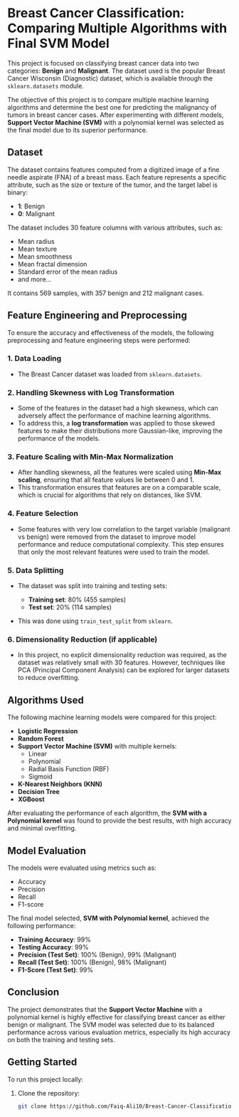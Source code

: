 # Breast Cancer Classification: Comparing Multiple Algorithms with Final SVM Model

This project is focused on classifying breast cancer data into two categories: **Benign** and **Malignant**. The dataset used is the popular Breast Cancer Wisconsin (Diagnostic) dataset, which is available through the `sklearn.datasets` module.

The objective of this project is to compare multiple machine learning algorithms and determine the best one for predicting the malignancy of tumors in breast cancer cases. After experimenting with different models, **Support Vector Machine (SVM)** with a polynomial kernel was selected as the final model due to its superior performance.

## Dataset

The dataset contains features computed from a digitized image of a fine needle aspirate (FNA) of a breast mass. Each feature represents a specific attribute, such as the size or texture of the tumor, and the target label is binary:
- **1**: Benign
- **0**: Malignant

The dataset includes 30 feature columns with various attributes, such as:
- Mean radius
- Mean texture
- Mean smoothness
- Mean fractal dimension
- Standard error of the mean radius
- and more...

It contains 569 samples, with 357 benign and 212 malignant cases.

## Feature Engineering and Preprocessing

To ensure the accuracy and effectiveness of the models, the following preprocessing and feature engineering steps were performed:

### 1. **Data Loading**
   - The Breast Cancer dataset was loaded from `sklearn.datasets`.

### 2. **Handling Skewness with Log Transformation**
   - Some of the features in the dataset had a high skewness, which can adversely affect the performance of machine learning algorithms. 
   - To address this, a **log transformation** was applied to those skewed features to make their distributions more Gaussian-like, improving the performance of the models.

### 3. **Feature Scaling with Min-Max Normalization**
   - After handling skewness, all the features were scaled using **Min-Max scaling**, ensuring that all feature values lie between 0 and 1. 
   - This transformation ensures that features are on a comparable scale, which is crucial for algorithms that rely on distances, like SVM.

### 4. **Feature Selection**
   - Some features with very low correlation to the target variable (malignant vs benign) were removed from the dataset to improve model performance and reduce computational complexity. This step ensures that only the most relevant features were used to train the model.

### 5. **Data Splitting**
   - The dataset was split into training and testing sets:
     - **Training set**: 80% (455 samples)
     - **Test set**: 20% (114 samples)
   
   - This was done using `train_test_split` from `sklearn`.

### 6. **Dimensionality Reduction (if applicable)**
   - In this project, no explicit dimensionality reduction was required, as the dataset was relatively small with 30 features. However, techniques like PCA (Principal Component Analysis) can be explored for larger datasets to reduce overfitting.

## Algorithms Used

The following machine learning models were compared for this project:

- **Logistic Regression**
- **Random Forest**
- **Support Vector Machine (SVM)** with multiple kernels:
  - Linear
  - Polynomial
  - Radial Basis Function (RBF)
  - Sigmoid
- **K-Nearest Neighbors (KNN)**
- **Decision Tree**
- **XGBoost**

After evaluating the performance of each algorithm, the **SVM with a Polynomial kernel** was found to provide the best results, with high accuracy and minimal overfitting.

## Model Evaluation

The models were evaluated using metrics such as:
- Accuracy
- Precision
- Recall
- F1-score

The final model selected, **SVM with Polynomial kernel**, achieved the following performance:

- **Training Accuracy**: 99%
- **Testing Accuracy**: 99%
- **Precision (Test Set)**: 100% (Benign), 99% (Malignant)
- **Recall (Test Set)**: 100% (Benign), 98% (Malignant)
- **F1-Score (Test Set)**: 99%

## Conclusion

The project demonstrates that the **Support Vector Machine** with a polynomial kernel is highly effective for classifying breast cancer as either benign or malignant. The SVM model was selected due to its balanced performance across various evaluation metrics, especially its high accuracy on both the training and testing sets.

## Getting Started

To run this project locally:

1. Clone the repository:
   ```bash
   git clone https://github.com/Faiq-Ali10/Breast-Cancer-Classification-Comparing-Multiple-Algorithms-SVM-Finalized.git
